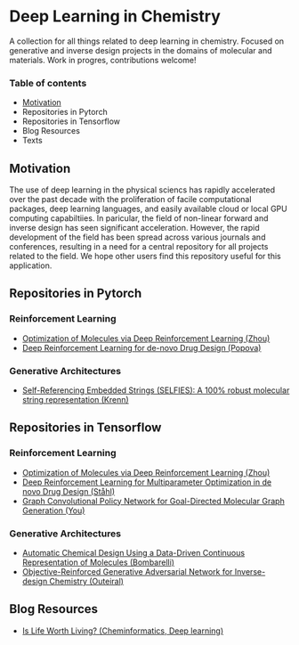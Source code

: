# Deep Learning in Chemistry
A collection for all things related to deep learning in chemistry. Focused on generative and inverse design projects in the domains of molecular and materials. Work in progres, contributions welcome!


### Table of contents

* [Motivation](#motivation)
* Repositories in Pytorch
* Repositories in Tensorflow
* Blog Resources
* Texts


## Motivation

The use of deep learning in the physical sciencs has rapidly accelerated over the past decade with the proliferation of facile computational packages, deep learning languages, and easily available cloud or local GPU computing capabiltiies. In paricular, the field of non-linear forward and inverse design has seen significant acceleration. However, the rapid development of the field has been spread across various journals and conferences, resulting in a need for a central repository for all projects related to the field. We hope other users find this repository useful for this application.

## Repositories in Pytorch
### Reinforcement Learning
* [ Optimization of Molecules via Deep Reinforcement Learning (Zhou)](https://github.com/EXJUSTICE/MolDQN-pytorch)
* [Deep Reinforcement Learning for de-novo Drug Design (Popova)](https://github.com/isayev/ReLeaSE)

### Generative Architectures
* [Self-Referencing Embedded Strings (SELFIES): A 100% robust molecular string representation (Krenn)](https://github.com/aspuru-guzik-group/selfies)

## Repositories in Tensorflow
### Reinforcement Learning
* [Optimization of Molecules via Deep Reinforcement Learning (Zhou)](https://github.com/google-research/google-research/tree/master/mol_dqn)
* [Deep Reinforcement Learning for Multiparameter Optimization in de novo Drug Design (Ståhl)](https://github.com/stan-his/DeepFMPO)
* [Graph Convolutional Policy Network for Goal-Directed Molecular Graph Generation (You)](https://github.com/bowenliu16/rl_graph_generation)

### Generative Architectures
* [Automatic Chemical Design Using a Data-Driven Continuous Representation of Molecules (Bombarelli)](https://github.com/aspuru-guzik-group/chemical_vae)
* [Objective-Reinforced Generative Adversarial Network for Inverse-design Chemistry (Outeiral)](https://github.com/aspuru-guzik-group/ORGANIC)

## Blog Resources
* [Is Life Worth Living? (Cheminformatics, Deep learning)](https://iwatobipen.wordpress.com/)
